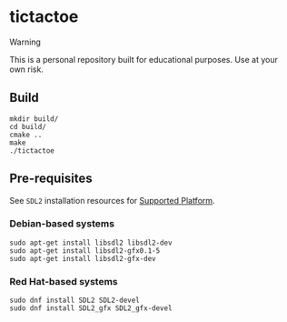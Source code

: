 # tictactoe

> [!WARNING]
> This is a personal repository built for educational purposes. Use at your own risk.

## Build

```shell
mkdir build/
cd build/
cmake ..
make
./tictactoe
```

## Pre-requisites

See `SDL2` installation resources for [Supported Platform](https://wiki.libsdl.org/SDL2/Installation#supported_platforms).

### Debian-based systems

```shell
sudo apt-get install libsdl2 libsdl2-dev
sudo apt-get install libsdl2-gfx0.1-5
sudo apt-get install libsdl2-gfx-dev
```

### Red Hat-based systems

```shell
sudo dnf install SDL2 SDL2-devel
sudo dnf install SDL2_gfx SDL2_gfx-devel
```
